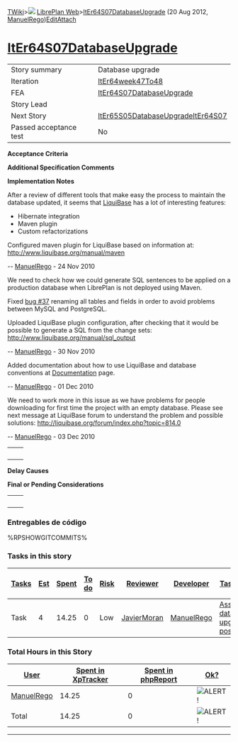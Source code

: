 [TWiki](/twiki/Main/WebHome)&gt;![](/twiki/TWiki/TWikiDocGraphics/web-bg-small.gif) [LibrePlan Web](/twiki/LibrePlan/WebHome)&gt;[ItEr64S07DatabaseUpgrade](http://wiki.libreplan-enterprise.com/twiki/LibrePlan/ItEr64S07DatabaseUpgrade "Topic revision: 10 (20 Aug 2012 - 09:52:49)") (20 Aug 2012, [ManuelRego](/twiki/Main/ManuelRego))[Edit](http://wiki.libreplan-enterprise.com/twiki/bin/edit/LibrePlan/ItEr64S07DatabaseUpgrade?t=1520337885 "Edit this topic text")[Attach](/twiki/bin/attach/LibrePlan/ItEr64S07DatabaseUpgrade "Attach an image or document to this topic")

 [ItEr64S07DatabaseUpgrade](/twiki/LibrePlan/ItEr64S07DatabaseUpgrade)
==========================================================================================================================



|                        |                                                                                                  |
|------------------------|--------------------------------------------------------------------------------------------------|
| Story summary          | Database upgrade                                                                                 |
| Iteration              | [ItEr64week47To48](/twiki/LibrePlan/ItEr64week47To48)                                   |
| FEA                    | [ItEr64S07DatabaseUpgrade](/twiki/LibrePlan/ItEr64S07DatabaseUpgrade)                   |
| Story Lead             |                                                                                                  |
| Next Story             | [ItEr65S05DatabaseUpgradeItEr64S07](/twiki/LibrePlan/ItEr65S05DatabaseUpgradeItEr64S07) |
| Passed acceptance test | No                                                                                               |

**Acceptance Criteria**

**Additional Specification Comments**

**Implementation Notes**

After a review of different tools that make easy the process to maintain the database updated, it seems that [LiquiBase](http://www.liquibase.org/) has a lot of interesting features:

-   Hibernate integration
-   Maven plugin
-   Custom refactorizations

Configured maven plugin for LiquiBase based on information at: <http://www.liquibase.org/manual/maven>

-- [ManuelRego](/twiki/Main/ManuelRego) - 24 Nov 2010

We need to check how we could generate SQL sentences to be applied on a production database when LibrePlan is not deployed using Maven.

Fixed [bug \#37](https://bugs.navalplan.org/show_bug.cgi?id=37) renaming all tables and fields in order to avoid problems between MySQL and PostgreSQL.

Uploaded LiquiBase plugin configuration, after checking that it would be possible to generate a SQL from the change sets: <http://www.liquibase.org/manual/sql_output>

-- [ManuelRego](/twiki/Main/ManuelRego) - 30 Nov 2010

Added documentation about how to use LiquiBase and database conventions at [Documentation](/twiki/LibrePlan/Documentation) page.

-- [ManuelRego](/twiki/Main/ManuelRego) - 01 Dec 2010

We need to work more in this issue as we have problems for people downloading for first time the project with an empty database. Please see next message at LiquiBase forum to understand the problem and possible solutions: <http://liquibase.org/forum/index.php?topic=814.0>

-- [ManuelRego](/twiki/Main/ManuelRego) - 03 Dec 2010

|     |     |
|-----|-----|
|     |     |

**Delay Causes**

**Final or Pending Considerations**

|     |     |
|-----|-----|
|     |     |

###  Entregables de código

%RPSHOWGITCOMMITS%

###  Tasks in this story



| [Tasks](http://wiki.libreplan-enterprise.com/twiki/LibrePlan/ItEr64S07DatabaseUpgrade?sortcol=0;table=2;up=0#sorted_table "Sort by this column") | [Est](http://wiki.libreplan-enterprise.com/twiki/LibrePlan/ItEr64S07DatabaseUpgrade?sortcol=1;table=2;up=0#sorted_table "Sort by this column") | [Spent](http://wiki.libreplan-enterprise.com/twiki/LibrePlan/ItEr64S07DatabaseUpgrade?sortcol=2;table=2;up=0#sorted_table "Sort by this column") | [To do](http://wiki.libreplan-enterprise.com/twiki/LibrePlan/ItEr64S07DatabaseUpgrade?sortcol=3;table=2;up=0#sorted_table "Sort by this column") | [Risk](http://wiki.libreplan-enterprise.com/twiki/LibrePlan/ItEr64S07DatabaseUpgrade?sortcol=4;table=2;up=0#sorted_table "Sort by this column") | [Reviewer](http://wiki.libreplan-enterprise.com/twiki/LibrePlan/ItEr64S07DatabaseUpgrade?sortcol=5;table=2;up=0#sorted_table "Sort by this column") | [Developer](http://wiki.libreplan-enterprise.com/twiki/LibrePlan/ItEr64S07DatabaseUpgrade?sortcol=6;table=2;up=0#sorted_table "Sort by this column") | [Task Name](http://wiki.libreplan-enterprise.com/twiki/LibrePlan/ItEr64S07DatabaseUpgrade?sortcol=7;table=2;up=0#sorted_table "Sort by this column") | [Start Date](http://wiki.libreplan-enterprise.com/twiki/LibrePlan/ItEr64S07DatabaseUpgrade?sortcol=8;table=2;up=0#sorted_table "Sort by this column") | [Est End Date](http://wiki.libreplan-enterprise.com/twiki/LibrePlan/ItEr64S07DatabaseUpgrade?sortcol=9;table=2;up=0#sorted_table "Sort by this column") | [End Date](http://wiki.libreplan-enterprise.com/twiki/LibrePlan/ItEr64S07DatabaseUpgrade?sortcol=10;table=2;up=0#sorted_table "Sort by this column") |
|-----------------------------------------------------------------------------------------------------------------------------------------------------------|---------------------------------------------------------------------------------------------------------------------------------------------------------|-----------------------------------------------------------------------------------------------------------------------------------------------------------|-----------------------------------------------------------------------------------------------------------------------------------------------------------|----------------------------------------------------------------------------------------------------------------------------------------------------------|--------------------------------------------------------------------------------------------------------------------------------------------------------------|---------------------------------------------------------------------------------------------------------------------------------------------------------------|---------------------------------------------------------------------------------------------------------------------------------------------------------------|----------------------------------------------------------------------------------------------------------------------------------------------------------------|------------------------------------------------------------------------------------------------------------------------------------------------------------------|---------------------------------------------------------------------------------------------------------------------------------------------------------------|
| Task                                                                                                                                                      | 4                                                                                                                                                       | 14.25                                                                                                                                                     | 0                                                                                                                                                         | Low                                                                                                                                                      | [JavierMoran](/twiki/Main/JavierMoran)                                                                                                              | [ManuelRego](/twiki/Main/ManuelRego)                                                                                                                 | [Assess database upgrade possibilities](/twiki/LibrePlan/AnA04S03DatabaseUpgrade#TasK1)                                                              |                                                                                                                                                                |                                                                                                                                                                  |                                                                                                                                                               |

###  Total Hours in this Story

| [User](http://wiki.libreplan-enterprise.com/twiki/LibrePlan/ItEr64S07DatabaseUpgrade?sortcol=0;table=3;up=0#sorted_table "Sort by this column") | [Spent in XpTracker](http://wiki.libreplan-enterprise.com/twiki/LibrePlan/ItEr64S07DatabaseUpgrade?sortcol=1;table=3;up=0#sorted_table "Sort by this column") | [Spent in phpReport](http://wiki.libreplan-enterprise.com/twiki/LibrePlan/ItEr64S07DatabaseUpgrade?sortcol=2;table=3;up=0#sorted_table "Sort by this column") | [Ok?](http://wiki.libreplan-enterprise.com/twiki/LibrePlan/ItEr64S07DatabaseUpgrade?sortcol=3;table=3;up=0#sorted_table "Sort by this column") |
|----------------------------------------------------------------------------------------------------------------------------------------------------------|------------------------------------------------------------------------------------------------------------------------------------------------------------------------|------------------------------------------------------------------------------------------------------------------------------------------------------------------------|---------------------------------------------------------------------------------------------------------------------------------------------------------|
| [ManuelRego](/twiki/Main/ManuelRego)                                                                                                            | 14.25                                                                                                                                                                  | 0                                                                                                                                                                      | ![ALERT!](/twiki/TWiki/TWikiDocGraphics/warning.gif "ALERT!")                                                                                       |
| Total                                                                                                                                                    | 14.25                                                                                                                                                                  | 0                                                                                                                                                                      | ![ALERT!](/twiki/TWiki/TWikiDocGraphics/warning.gif "ALERT!")                                                                                       |

------------------------------------------------------------------------
